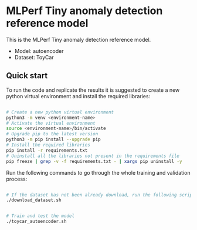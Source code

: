 # MLPerf Tiny anomaly detection reference model

This is the MLPerf Tiny anomaly detection reference model.

- Model: autoencoder
- Dataset: ToyCar

## Quick start

To run the code and replicate the results it is suggested to create a new python virtual environment and install the required libraries:
``` Bash

# Create a new python virtual environment 
python3 -m venv <environment-name>
# Activate the virtual environment 
source <environment-name>/bin/activate
# Upgrade pip to the latest version
python3 -m pip install --upgrade pip
# Install the required libraries
pip install -r requirements.txt
# Uninstall all the libraries not present in the requirements file
pip freeze | grep -v -f requirements.txt - | xargs pip uninstall -y
```

Run the following commands to go through the whole training and validation process:

``` Bash

# If the dataset has not been already download, run the following script
./download_dataset.sh
```
``` Bash

# Train and test the model
./toycar_autoencoder.sh
```
